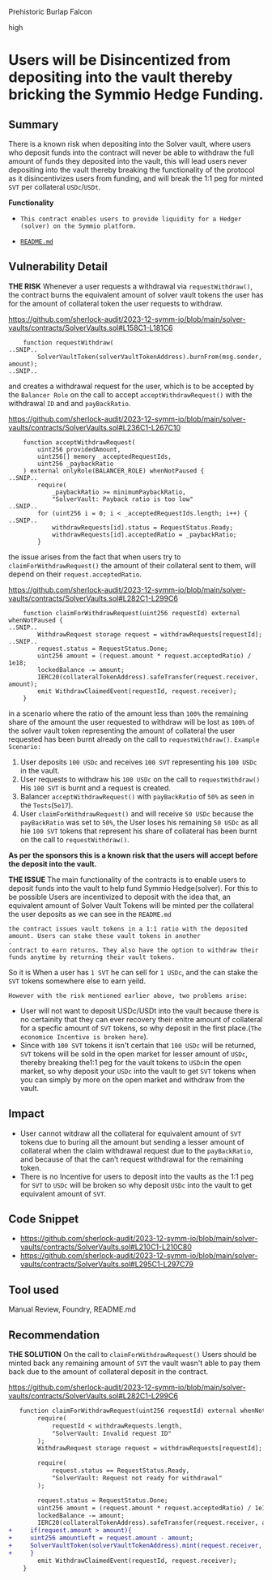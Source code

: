 Prehistoric Burlap Falcon

high

# Users will be Disincentized from depositing into the vault thereby bricking the Symmio Hedge Funding.

## Summary
There is a known risk when depositing into the Solver vault, where users who deposit funds into the contract will never be able to withdraw the full amount of funds they deposited into the vault, this will lead users never depositing into the vault thereby breaking the functionality of the protocol as it disincentivizes users from funding, and will break the 1:1 peg for minted `SVT` per collateral `USDc`/`USDt`.

**Functionality**
- `This contract enables users to provide liquidity for a Hedger (solver) on the Symmio platform.`
*  [`README.md`](https://github.com/sherlock-audit/2023-12-symm-io/blob/main/solver-vaults/README.md)
## Vulnerability Detail
**THE RISK**
Whenever a user requests a withdrawal via `requestWithdraw()`, the contract burns the equivalent amount of solver vault tokens the user has for the amount of collateral token the user requests to withdraw.

https://github.com/sherlock-audit/2023-12-symm-io/blob/main/solver-vaults/contracts/SolverVaults.sol#L158C1-L181C6
```solidity
    function requestWithdraw(
..SNIP..
        SolverVaultToken(solverVaultTokenAddress).burnFrom(msg.sender, amount);
..SNIP..
```

and creates a withdrawal request for the user, which is to be accepted by the `Balancer Role` on the call to accept `acceptWithdrawRequest()` with the withdrawal `ID` and and `payBackRatio`.

https://github.com/sherlock-audit/2023-12-symm-io/blob/main/solver-vaults/contracts/SolverVaults.sol#L236C1-L267C10
```solidity
    function acceptWithdrawRequest(
        uint256 providedAmount,
        uint256[] memory _acceptedRequestIds,
        uint256 _paybackRatio
    ) external onlyRole(BALANCER_ROLE) whenNotPaused {
..SNIP..
        require(
            _paybackRatio >= minimumPaybackRatio,
            "SolverVault: Payback ratio is too low"
..SNIP..
        for (uint256 i = 0; i < _acceptedRequestIds.length; i++) {
..SNIP..
            withdrawRequests[id].status = RequestStatus.Ready;
            withdrawRequests[id].acceptedRatio = _paybackRatio;
        }
```
the issue arises from the fact that when users try to `claimForWithdrawRequest()` the amount of their collateral sent to them, will depend on their `request.acceptedRatio`.

https://github.com/sherlock-audit/2023-12-symm-io/blob/main/solver-vaults/contracts/SolverVaults.sol#L282C1-L299C6
```solidity
    function claimForWithdrawRequest(uint256 requestId) external whenNotPaused {
..SNIP..
        WithdrawRequest storage request = withdrawRequests[requestId];
..SNIP..
        request.status = RequestStatus.Done;
        uint256 amount = (request.amount * request.acceptedRatio) / 1e18;
        lockedBalance -= amount;
        IERC20(collateralTokenAddress).safeTransfer(request.receiver, amount);
        emit WithdrawClaimedEvent(requestId, request.receiver);
    }
```
in a scenario where the ratio of the amount less than `100%` the remaining share of the amount the user requested to withdraw will be lost as `100%` of the solver vault token representing the amount of collateral the user requested has been burnt already on the call to `requestWithdraw()`.
`Example Scenario:`
 1)  User deposits `100 USDc` and receives `100 SVT` representing his `100 USDc` in the vault.
 2)  User requests to withdraw his `100 USDc` on the call to `requestWithdraw()` His `100 SVT` is burnt and a request is created.
 3)  Balancer `acceptWithdrawRequest()` with `payBackRatio` of `50%` as seen in the `Tests`(`5e17`).
 4)  User `claimForWithdrawRequest()` and will receive `50 USDc` because the `payBackRatio` was set to `50%`, the User loses his remaining `50 USDc` as all hie `100 SVT` tokens that represent his share of collateral has been burnt on the call to `requestWithdraw()`.

**As per the sponsors this is a known risk that the users will accept before the deposit into the vault.**

**THE ISSUE**
The main functionality of the contracts is to enable users to deposit funds into the vault to help fund Symmio Hedge(solver). For this to be possible Users are incentivized to deposit with the idea that, an equivalent amount of Solver Vault Tokens will be minted per the collateral the user deposits as we can see in the `README.md`
```
the contract issues vault tokens in a 1:1 ratio with the deposited amount. Users can stake these vault tokens in another
-
contract to earn returns. They also have the option to withdraw their funds anytime by returning their vault tokens.
```
So it is When a user has `1 SVT`  he can sell for `1 USDc`, and the can stake the `SVT` tokens somewhere else to earn yeild.

`However with the risk mentioned earlier above, two problems arise:`
- User will not want to deposit USDc/USDt into the vault because there is no certainity that they can ever recovery their enitre amount of collateral for a specfic amount of `SVT` tokens, so why deposit in the first place.(`The economice Incentive is broken here`).
-  Since with `100 SVT` tokens it isn't certain that `100 USDc` will be returned, `SVT` tokens will be sold in the open market for lesser amount of `USDc`, thereby breaking the1:1 peg for the vault tokens to `USDc`in the open market, so why deposit your `USDc` into the vault to get `SVT` tokens when you can simply by more on the open market and withdraw from the vault.
## Impact
- User cannot witdraw all the collateral for equivalent amount of `SVT` tokens due to buring all the amount but sending a lesser amount of collateral when the claim withdrawal request due to the `payBackRatio`, and because of that the can’t request withdrawal for the remaining token.
- There is no Incentive for users to deposit into the vaults as the 1:1 peg  for `SVT` to `USDc` will be broken so why deposit `USDc` into the vault to get equivalent amount of `SVT`.
## Code Snippet
- https://github.com/sherlock-audit/2023-12-symm-io/blob/main/solver-vaults/contracts/SolverVaults.sol#L210C1-L210C80
- https://github.com/sherlock-audit/2023-12-symm-io/blob/main/solver-vaults/contracts/SolverVaults.sol#L295C1-L297C79
## Tool used

Manual Review, Foundry, README.md

## Recommendation
**THE SOLUTION**
On the call to `claimForWithdrawRequest()` Users should be minted back any remaining amount of `SVT` the vault wasn't able to pay them back due to the amount of collateral deposit in the contract.

https://github.com/sherlock-audit/2023-12-symm-io/blob/main/solver-vaults/contracts/SolverVaults.sol#L282C1-L299C6
```diff
   function claimForWithdrawRequest(uint256 requestId) external whenNotPaused {
        require(
            requestId < withdrawRequests.length,
            "SolverVault: Invalid request ID"
        );
        WithdrawRequest storage request = withdrawRequests[requestId];

        require(
            request.status == RequestStatus.Ready,
            "SolverVault: Request not ready for withdrawal"
        );

        request.status = RequestStatus.Done;
        uint256 amount = (request.amount * request.acceptedRatio) / 1e18;
        lockedBalance -= amount;
        IERC20(collateralTokenAddress).safeTransfer(request.receiver, amount);
+     if(request.amount > amount){
+     uint256 amountLeft = request.amount - amount;
+     SolverVaultToken(solverVaultTokenAddress).mint(request.receiver, amountLeft);
+     }
        emit WithdrawClaimedEvent(requestId, request.receiver);
    }
```